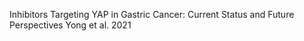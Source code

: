Inhibitors Targeting YAP in Gastric Cancer: Current Status and Future Perspectives
Yong et al. 2021


